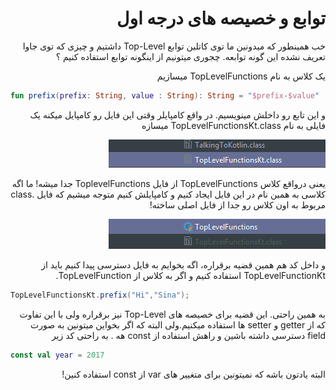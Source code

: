 <div dir="rtl">

# توابع و خصیصه های درجه اول

خب همینطور که میدونین ما توی کاتلین توابع Top-Level داشتیم و چیزی که توی جاوا تعریف نشده این گونه توابعه. چجوری میتونیم از اینگونه توابع استفاده کنیم ؟

یک کلاس به نام TopLevelFunctions میسازیم

</div>

```kotlin
fun prefix(prefix: String, value : String): String = "$prefix-$value"
```

<div dir="rtl">

و این تابع رو داخلش مینویسیم. در واقع کامپایلر وقتی این فایل رو کامپایل میکنه یک فایلی به نام TopLevelFunctionsKt.class میسازه

<img src="./output-1.PNG" />

یعنی درواقع کلاس TopLevelFunctions از فایل ToplevelFunctions جدا میشه! ما اگه کلاسی به همین نام در این فایل ایجاد کنیم و کامپایلش کنیم متوجه میشیم که فایل .class مربوط به اون کلاس رو جدا از فایل اصلی ساخته!

<img src="./output-2.PNG" />

و داخل کد هم همین قضیه برقراره، اگه بخوایم به فایل دسترسی پیدا کنیم باید از TopLevelFunctionKt استفاده کنیم و اگر به کلاس از TopLevelFunction.

</div>

```java
TopLevelFunctionsKt.prefix("Hi","Sina");
```

<div dir="rtl">

به همین راحتی. این قضیه برای خصیصه های Top-Level نیز برقراره ولی با این تفاوت که از getter و setter ها استفاده میکنیم.ولی البته که اگر بخواین میتونین به صورت field دسترسی داشته باشین و راهش استفاده از const هه . به راحتی کد زیر

</div>

```kotlin
const val year = 2017
```

<div dir="rtl">

البته یادتون باشه که نمیتونین برای متغییر های var از const استفاده کنین!

</div>
